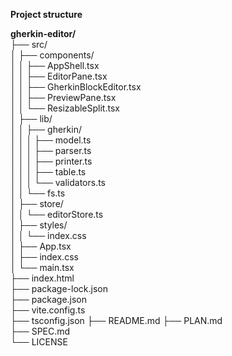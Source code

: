 **Project structure**  

**gherkin-editor/**  
├── src/  
│   ├── components/  
│   │   ├── AppShell.tsx  
│   │   ├── EditorPane.tsx  
│   │   ├── GherkinBlockEditor.tsx  
│   │   ├── PreviewPane.tsx  
│   │   └── ResizableSplit.tsx  
│   ├── lib/  
│   │   ├── gherkin/  
│   │   │   ├── model.ts  
│   │   │   ├── parser.ts  
│   │   │   ├── printer.ts  
│   │   │   ├── table.ts  
│   │   │   └── validators.ts  
│   │   └── fs.ts  
│   ├── store/  
│   │   └── editorStore.ts  
│   ├── styles/  
│   │   └── index.css  
│   ├── App.tsx  
│   ├── index.css  
│   └── main.tsx  
├── index.html  
├── package-lock.json  
├── package.json  
├── vite.config.ts    
├── tsconfig.json
├── README.md
├── PLAN.md  
├── SPEC.md  
└── LICENSE 

